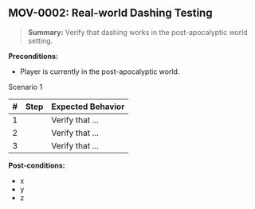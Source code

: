 ## **MOV-0002:** Real-world Dashing Testing  

> **Summary:** Verify that dashing works in the post-apocalyptic world setting.  <br>

**Preconditions:**

- Player is currently in the post-apocalyptic world.

Scenario 1 

 | \# | Step | Expected Behavior | 
 |----|------|-------------------| 
 |  1 |      | Verify that ...   | 
 |  2 |      | Verify that ...   | 
 |  3 |      | Verify that ...   |  

**Post-conditions:**  

 - x  
 - y  
 - z  
